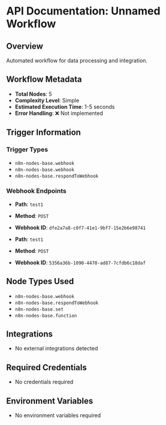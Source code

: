 # API Documentation: Unnamed Workflow

## Overview
Automated workflow for data processing and integration.

## Workflow Metadata
- **Total Nodes**: 5
- **Complexity Level**: Simple
- **Estimated Execution Time**: 1-5 seconds
- **Error Handling**: ❌ Not implemented

## Trigger Information
### Trigger Types
- `n8n-nodes-base.webhook`
- `n8n-nodes-base.webhook`
- `n8n-nodes-base.respondToWebhook`

### Webhook Endpoints
- **Path**: `test1`
- **Method**: `POST`
- **Webhook ID**: `dfe2a7a8-c0f7-41e1-9bf7-15e2b6e98741`

- **Path**: `test1`
- **Method**: `POST`
- **Webhook ID**: `5356a36b-1090-4470-ad87-7cfdb6c18daf`


## Node Types Used
- `n8n-nodes-base.webhook`
- `n8n-nodes-base.respondToWebhook`
- `n8n-nodes-base.set`
- `n8n-nodes-base.function`

## Integrations
- No external integrations detected

## Required Credentials
- No credentials required

## Environment Variables
- No environment variables required
